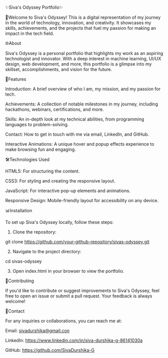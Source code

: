 
✨Siva's Odyssey Portfolio✨

🌟Welcome to Siva's Odyssey! This is a digital representation of my journey in the world of technology, innovation, and creativity. It showcases my skills, achievements, and the projects that fuel my passion for making an impact in the tech field.

🌐About

Siva's Odyssey is a personal portfolio that highlights my work as an aspiring technologist and innovator. With a deep interest in machine learning, UI/UX design, web development, and more, this portfolio is a glimpse into my skillset, accomplishments, and vision for the future.

📌Features

Introduction: A brief overview of who I am, my mission, and my passion for tech.

Achievements: A collection of notable milestones in my journey, including hackathons, webinars, certifications, and more.

Skills: An in-depth look at my technical abilities, from programming languages to problem-solving.

Contact: How to get in touch with me via email, LinkedIn, and GitHub.

Interactive Animations: A unique hover and popup effects experience to make browsing fun and engaging.


🛠️Technologies Used

HTML5: For structuring the content.

CSS3: For styling and creating the responsive layout.

JavaScript: For interactive pop-up elements and animations.

Responsive Design: Mobile-friendly layout for accessibility on any device.


📊Installation

To set up Siva's Odyssey locally, follow these steps:

1. Clone the repository:

git clone https://github.com/your-github-repository/sivas-odyssey.git


2. Navigate to the project directory:

cd sivas-odyssey


3. Open index.html in your browser to view the portfolio.



🤗Contributing

If you'd like to contribute or suggest improvements to Siva's Odyssey, feel free to open an issue or submit a pull request. Your feedback is always welcome!

📱Contact

For any inquiries or collaborations, you can reach me at:

Email: sivadurshika@gmail.con

LinkedIn: https://www.linkedin.com/in/siva-durshika-g-86141030a

GitHub: https://github.com/SivaDurshika-G
